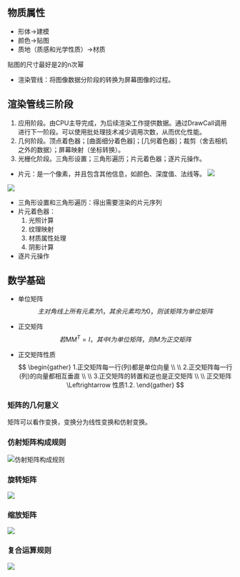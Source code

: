 ## 物质属性
- 形体->建模
- 颜色->贴图 
- 质地（质感和光学性质）->材质


贴图的尺寸最好是2的n次幂

- 渲染管线：将图像数据分阶段的转换为屏幕图像的过程。
## 渲染管线三阶段
1. 应用阶段。由CPU主导完成，为后续渲染工作提供数据。通过DrawCall调用进行下一阶段。可以使用批处理技术减少调用次数，从而优化性能。
2. 几何阶段。顶点着色器；\[曲面细分着色器]；\[几何着色器]；裁剪（舍去相机之外的数据）；屏幕映射（坐标转换）。
3. 光栅化阶段。三角形设置；三角形遍历；片元着色器；逐片元操作。

- 片元：是一个像素，并且包含其他信息，如颜色、深度值、法线等。
![](Pasted%20image%2020240725143609.png)

![](Pasted%20image%2020240725144855.png)
- 三角形设置和三角形遍历：得出需要渲染的片元序列
- 片元着色器：
	1. 光照计算
	2. 纹理映射
	3. 材质属性处理
	4. 阴影计算
- 逐片元操作


## 数学基础
- 单位矩阵
$$
主对角线上所有元素为1，其余元素均为0，则该矩阵为单位矩阵
$$

- 正交矩阵
$$
若MM^T=I，其中I为单位矩阵，则M为正交矩阵
$$

- 正交矩阵性质
$$
\begin{gather}
1.正交矩阵每一行(列)都是单位向量 \\ 
\\
2.正交矩阵每一行(列)的向量都相互垂直 \\
\\
3.正交矩阵的转置和逆也是正交矩阵 \\
\\
正交矩阵 \Leftrightarrow 性质1.2.	
\end{gather}
$$

### 矩阵的几何意义
矩阵可以看作变换，变换分为线性变换和仿射变换。

### 仿射矩阵构成规则
![仿射矩阵构成规则](Pasted%20image%2020240717180048.png)
### 旋转矩阵
![](Pasted%20image%2020240717180508.png)


### 缩放矩阵
![](Pasted%20image%2020240717181616.png)
### 复合运算规则
![](Pasted%20image%2020240717182243.png)

